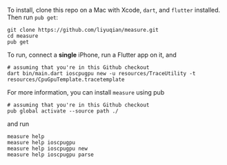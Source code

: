 To install, clone this repo on a Mac with Xcode, `dart`, and `flutter`
installed. Then run `pub get`:
```shell
git clone https://github.com/liyuqian/measure.git
cd measure
pub get
```

To run, connect a **single** iPhone, run a Flutter app on it, and
```shell
# assuming that you're in this Github checkout
dart bin/main.dart ioscpugpu new -u resources/TraceUtility -t resources/CpuGpuTemplate.tracetemplate
```

For more information, you can install `measure` using pub
```shell
# assuming that you're in this Github checkout
pub global activate --source path ./
```
and run
```shell
measure help
measure help ioscpugpu
measure help ioscpugpu new
measure help ioscpugpu parse
```
